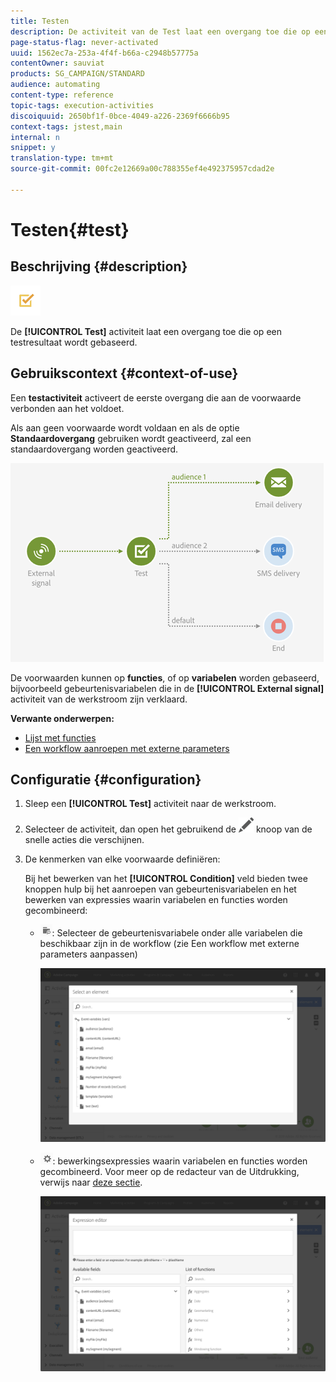```yaml
---
title: Testen
description: De activiteit van de Test laat een overgang toe die op een testresultaat wordt gebaseerd.
page-status-flag: never-activated
uuid: 1562ec7a-253a-4f4f-b66a-c2948b57775a
contentOwner: sauviat
products: SG_CAMPAIGN/STANDARD
audience: automating
content-type: reference
topic-tags: execution-activities
discoiquuid: 2650bf1f-0bce-4049-a226-2369f6666b95
context-tags: jstest,main
internal: n
snippet: y
translation-type: tm+mt
source-git-commit: 00fc2e12669a00c788355ef4e492375957cdad2e

---
```



# Testen{#test}

## Beschrijving {#description}

![](assets/test.png)

De **[!UICONTROL Test]** activiteit laat een overgang toe die op een testresultaat wordt gebaseerd.

## Gebruikscontext {#context-of-use}

Een **testactiviteit** activeert de eerste overgang die aan de voorwaarde verbonden aan het voldoet.

Als aan geen voorwaarde wordt voldaan en als de optie **Standaardovergang** gebruiken wordt geactiveerd, zal een standaardovergang worden geactiveerd.

![](assets/wkf_test_activity_example.png)

De voorwaarden kunnen op **functies**, of op **variabelen** worden gebaseerd, bijvoorbeeld gebeurtenisvariabelen die in de **[!UICONTROL External signal]** activiteit van de werkstroom zijn verklaard.

**Verwante onderwerpen:**

* [Lijst met functies](../../automating/using/list-of-functions.md)
* [Een workflow aanroepen met externe parameters](../../automating/using/calling-a-workflow-with-external-parameters.md)

## Configuratie {#configuration}

1. Sleep een **[!UICONTROL Test]** activiteit naar de werkstroom.
1. Selecteer de activiteit, dan open het gebruikend de ![](assets/edit_darkgrey-24px.png) knoop van de snelle acties die verschijnen.
1. De kenmerken van elke voorwaarde definiëren:

   Bij het bewerken van het **[!UICONTROL Condition]** veld bieden twee knoppen hulp bij het aanroepen van gebeurtenisvariabelen en het bewerken van expressies waarin variabelen en functies worden gecombineerd:

   * ![](assets/extsignal_picker.png): Selecteer de gebeurtenisvariabele onder alle variabelen die beschikbaar zijn in de workflow (zie Een workflow met externe parameters [](../../automating/using/calling-a-workflow-with-external-parameters.md#customizing-a-workflow-with-external-parameters)aanpassen)

      ![](assets/wkf_test_activity_variables.png)

   * ![](assets/extsignal_expression_editor.png): bewerkingsexpressies waarin variabelen en functies worden gecombineerd. Voor meer op de redacteur van de Uitdrukking, verwijs naar [deze sectie](../../automating/using/advanced-expression-editing.md).

      ![](assets/wkf_test_activity_variables_expression.png)

